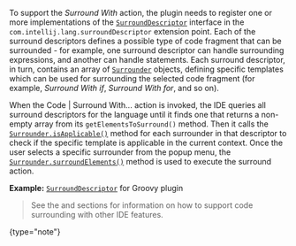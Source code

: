 [//]: # (title: Surround With)

<!-- Copyright 2000-2022 JetBrains s.r.o. and other contributors. Use of this source code is governed by the Apache 2.0 license that can be found in the LICENSE file. -->

To support the _Surround With_ action, the plugin needs to register one or more implementations of the [`SurroundDescriptor`](upsource:///platform/lang-api/src/com/intellij/lang/surroundWith/SurroundDescriptor.java) interface in the `com.intellij.lang.surroundDescriptor` extension point.
Each of the surround descriptors defines a possible type of code fragment that can be surrounded - for example, one surround descriptor can handle surrounding expressions, and another can handle statements.
Each surround descriptor, in turn, contains an array of [`Surrounder`](upsource:///platform/lang-api/src/com/intellij/lang/surroundWith/Surrounder.java) objects, defining specific templates which can be used for surrounding the selected code fragment (for example, _Surround With if_, _Surround With for_, and so on).

When the <menupath>Code | Surround With...</menupath> action is invoked, the IDE queries all surround descriptors for the language until it finds one that returns a non-empty array from its `getElementsToSurround()` method.
Then it calls the [`Surrounder.isApplicable()`](upsource:///platform/lang-api/src/com/intellij/lang/surroundWith/Surrounder.java) method for each surrounder in that descriptor to check if the specific template is applicable in the current context.
Once the user selects a specific surrounder from the popup menu, the [`Surrounder.surroundElements()`](upsource:///platform/lang-api/src/com/intellij/lang/surroundWith/Surrounder.java) method is used to execute the surround action.

**Example:**
[`SurroundDescriptor`](upsource:///plugins/groovy/src/org/jetbrains/plugins/groovy/lang/surroundWith/GroovySurroundDescriptor.java) for Groovy plugin

> See the [](live_templates.md) and [](advanced_postfix_templates.md#surround-postfix-templates) sections for information on how to support code surrounding with other IDE features.
>
{type="note"}
